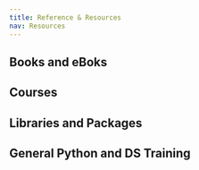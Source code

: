 ```yaml
---
title: Reference & Resources
nav: Resources
---
```


## Books and eBoks

## Courses

## Libraries and Packages

## General Python and DS Training